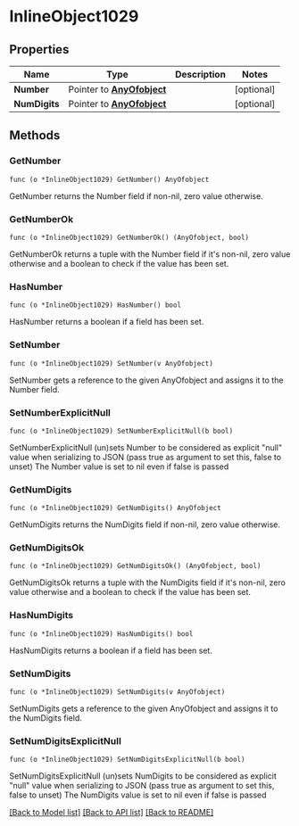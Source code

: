 # InlineObject1029

## Properties

Name | Type | Description | Notes
------------ | ------------- | ------------- | -------------
**Number** | Pointer to [**AnyOfobject**](anyOf&lt;object&gt;.md) |  | [optional] 
**NumDigits** | Pointer to [**AnyOfobject**](anyOf&lt;object&gt;.md) |  | [optional] 

## Methods

### GetNumber

`func (o *InlineObject1029) GetNumber() AnyOfobject`

GetNumber returns the Number field if non-nil, zero value otherwise.

### GetNumberOk

`func (o *InlineObject1029) GetNumberOk() (AnyOfobject, bool)`

GetNumberOk returns a tuple with the Number field if it's non-nil, zero value otherwise
and a boolean to check if the value has been set.

### HasNumber

`func (o *InlineObject1029) HasNumber() bool`

HasNumber returns a boolean if a field has been set.

### SetNumber

`func (o *InlineObject1029) SetNumber(v AnyOfobject)`

SetNumber gets a reference to the given AnyOfobject and assigns it to the Number field.

### SetNumberExplicitNull

`func (o *InlineObject1029) SetNumberExplicitNull(b bool)`

SetNumberExplicitNull (un)sets Number to be considered as explicit "null" value
when serializing to JSON (pass true as argument to set this, false to unset)
The Number value is set to nil even if false is passed
### GetNumDigits

`func (o *InlineObject1029) GetNumDigits() AnyOfobject`

GetNumDigits returns the NumDigits field if non-nil, zero value otherwise.

### GetNumDigitsOk

`func (o *InlineObject1029) GetNumDigitsOk() (AnyOfobject, bool)`

GetNumDigitsOk returns a tuple with the NumDigits field if it's non-nil, zero value otherwise
and a boolean to check if the value has been set.

### HasNumDigits

`func (o *InlineObject1029) HasNumDigits() bool`

HasNumDigits returns a boolean if a field has been set.

### SetNumDigits

`func (o *InlineObject1029) SetNumDigits(v AnyOfobject)`

SetNumDigits gets a reference to the given AnyOfobject and assigns it to the NumDigits field.

### SetNumDigitsExplicitNull

`func (o *InlineObject1029) SetNumDigitsExplicitNull(b bool)`

SetNumDigitsExplicitNull (un)sets NumDigits to be considered as explicit "null" value
when serializing to JSON (pass true as argument to set this, false to unset)
The NumDigits value is set to nil even if false is passed

[[Back to Model list]](../README.md#documentation-for-models) [[Back to API list]](../README.md#documentation-for-api-endpoints) [[Back to README]](../README.md)


